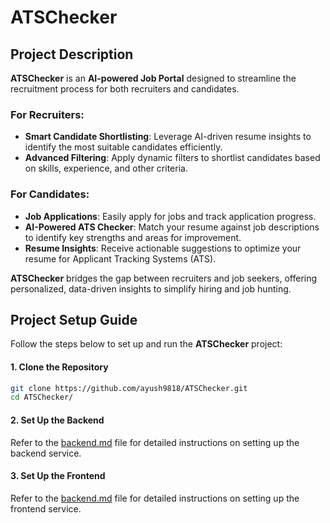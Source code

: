 # ATSChecker

## Project Description

**ATSChecker** is an **AI-powered Job Portal** designed to streamline the recruitment process for both recruiters and candidates.

### For Recruiters:
- **Smart Candidate Shortlisting**: Leverage AI-driven resume insights to identify the most suitable candidates efficiently.
- **Advanced Filtering**: Apply dynamic filters to shortlist candidates based on skills, experience, and other criteria.

### For Candidates:
- **Job Applications**: Easily apply for jobs and track application progress.
- **AI-Powered ATS Checker**: Match your resume against job descriptions to identify key strengths and areas for improvement.
- **Resume Insights**: Receive actionable suggestions to optimize your resume for Applicant Tracking Systems (ATS).

**ATSChecker** bridges the gap between recruiters and job seekers, offering personalized, data-driven insights to simplify hiring and job hunting.



## Project Setup Guide

Follow the steps below to set up and run the **ATSChecker** project:

#### **1. Clone the Repository**
   ```bash
   git clone https://github.com/ayush9818/ATSChecker.git
   cd ATSChecker/
   ```

#### **2. Set Up the Backend**

   Refer to the [backend.md](docs/backend.md) file for detailed instructions on setting up the backend service.

#### **3. Set Up the Frontend**

   Refer to the [backend.md](docs/frontend.md) file for detailed instructions on setting up the frontend service.


